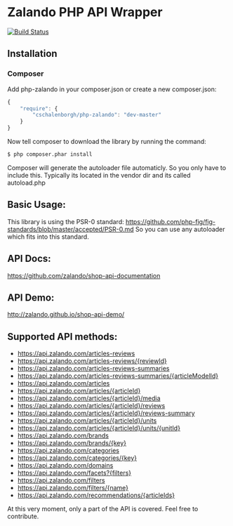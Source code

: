 # Zalando PHP API Wrapper

[![Build Status](https://travis-ci.org/cschalenborgh/php-zalando.svg)](https://travis-ci.org/cschalenborgh/php-zalando)

## Installation

### Composer

Add php-zalando in your composer.json or create a new composer.json:

```js
{
    "require": {
        "cschalenborgh/php-zalando": "dev-master"
    }
}
```

Now tell composer to download the library by running the command:

``` bash
$ php composer.phar install
```

Composer will generate the autoloader file automaticly. So you only have to include this.
Typically its located in the vendor dir and its called autoload.php

## Basic Usage:
This library is using the PSR-0 standard: https://github.com/php-fig/fig-standards/blob/master/accepted/PSR-0.md
So you can use any autoloader which fits into this standard.

## API Docs:
https://github.com/zalando/shop-api-documentation

## API Demo:
http://zalando.github.io/shop-api-demo/

## Supported API methods:

- https://api.zalando.com/articles-reviews
- https://api.zalando.com/articles-reviews/{reviewId}
- https://api.zalando.com/articles-reviews-summaries
- https://api.zalando.com/articles-reviews-summaries/{articleModelId}
- https://api.zalando.com/articles
- https://api.zalando.com/articles/{articleId}
- https://api.zalando.com/articles/{articleId}/media
- https://api.zalando.com/articles/{articleId}/reviews
- https://api.zalando.com/articles/{articleId}/reviews-summary
- https://api.zalando.com/articles/{articleId}/units
- https://api.zalando.com/articles/{articleId}/units/{unitId}
- https://api.zalando.com/brands
- https://api.zalando.com/brands/{key}
- https://api.zalando.com/categories
- https://api.zalando.com/categories/{key}
- https://api.zalando.com/domains
- https://api.zalando.com/facets?{filters}
- https://api.zalando.com/filters
- https://api.zalando.com/filters/{name}
- https://api.zalando.com/recommendations/{articleIds}

At this very moment, only a part of the API is covered. Feel free to contribute.